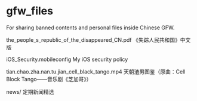 # gfw_files
For sharing banned contents and personal files inside Chinese GFW.

the_people_s_republic_of_the_disappeared_CN.pdf 《失踪人民共和国》中文版

iOS_Security.mobileconfig My iOS security policy

tian.chao.zha.nan.tu.jian_cell_black_tango.mp4 天朝渣男图鉴（原曲：Cell Block Tango——音乐剧《芝加哥》）

news/ 定期新闻精选
